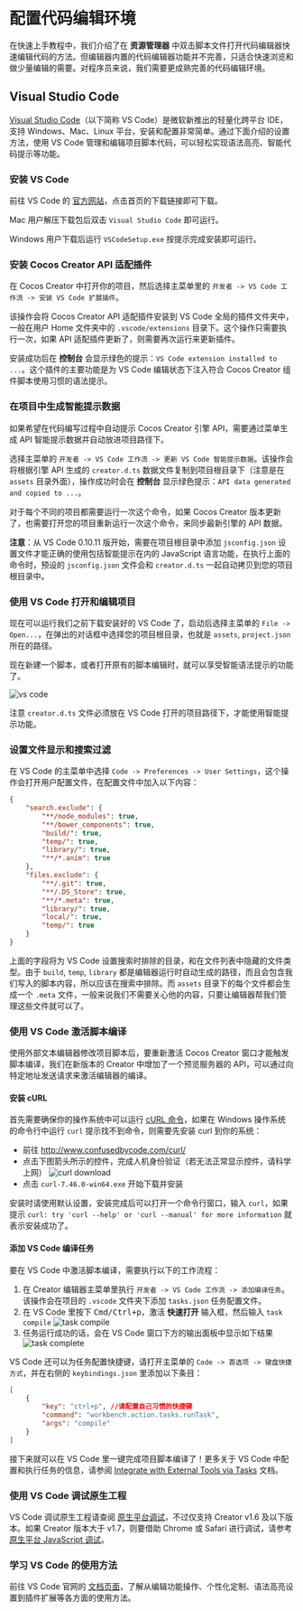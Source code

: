 # 配置代码编辑环境

在快速上手教程中，我们介绍了在 **资源管理器** 中双击脚本文件打开代码编辑器快速编辑代码的方法。但编辑器内置的代码编辑器功能并不完善，只适合快速浏览和做少量编辑的需要。对程序员来说，我们需要更成熟完善的代码编辑环境。

## Visual Studio Code

[Visual Studio Code](https://code.visualstudio.com/)（以下简称 VS Code）是微软新推出的轻量化跨平台 IDE，支持 Windows、Mac、Linux 平台，安装和配置非常简单。通过下面介绍的设置方法，使用 VS Code 管理和编辑项目脚本代码，可以轻松实现语法高亮、智能代码提示等功能。

### 安装 VS Code

前往 VS Code 的 [官方网站](https://code.visualstudio.com/)，点击首页的下载链接即可下载。

Mac 用户解压下载包后双击 `Visual Studio Code` 即可运行。

Windows 用户下载后运行 `VSCodeSetup.exe` 按提示完成安装即可运行。

### 安装 Cocos Creator API 适配插件

在 Cocos Creator 中打开你的项目，然后选择主菜单里的 `开发者 -> VS Code 工作流 -> 安装 VS Code 扩展插件`。

该操作会将 Cocos Creator API 适配插件安装到 VS Code 全局的插件文件夹中，一般在用户 Home 文件夹中的 `.vscode/extensions` 目录下。这个操作只需要执行一次，如果 API 适配插件更新了，则需要再次运行来更新插件。

安装成功后在 **控制台** 会显示绿色的提示：`VS Code extension installed to ...`。这个插件的主要功能是为 VS Code 编辑状态下注入符合 Cocos Creator 组件脚本使用习惯的语法提示。

### 在项目中生成智能提示数据

如果希望在代码编写过程中自动提示 Cocos Creator 引擎 API，需要通过菜单生成 API 智能提示数据并自动放进项目路径下。

选择主菜单的 `开发者 -> VS Code 工作流 -> 更新 VS Code 智能提示数据`。该操作会将根据引擎 API 生成的 `creator.d.ts` 数据文件复制到项目根目录下（注意是在 `assets` 目录外面），操作成功时会在 **控制台** 显示绿色提示：`API data generated and copied to ...`。

对于每个不同的项目都需要运行一次这个命令，如果 Cocos Creator 版本更新了，也需要打开您的项目重新运行一次这个命令，来同步最新引擎的 API 数据。

**注意**：从 VS Code 0.10.11 版开始，需要在项目根目录中添加 `jsconfig.json` 设置文件才能正确的使用包括智能提示在内的 JavaScript 语言功能，在执行上面的命令时，预设的 `jsconfig.json` 文件会和 `creator.d.ts` 一起自动拷贝到您的项目根目录中。

### 使用 VS Code 打开和编辑项目

现在可以运行我们之前下载安装好的 VS Code 了，启动后选择主菜单的 `File -> Open...`，在弹出的对话框中选择您的项目根目录，也就是 `assets`, `project.json` 所在的路径。

现在新建一个脚本，或者打开原有的脚本编辑时，就可以享受智能语法提示的功能了。

![vs code](coding-setup/vscode.png)

注意 `creator.d.ts` 文件必须放在 VS Code 打开的项目路径下，才能使用智能提示功能。

### 设置文件显示和搜索过滤

在 VS Code 的主菜单中选择 `Code -> Preferences -> User Settings`，这个操作会打开用户配置文件，在配置文件中加入以下内容：
```json
{
    "search.exclude": {
        "**/node_modules": true,
        "**/bower_components": true,
        "build/": true,
        "temp/": true,
        "library/": true,
        "**/*.anim": true
    },
    "files.exclude": {
        "**/.git": true,
        "**/.DS_Store": true,
        "**/*.meta": true,
        "library/": true,
        "local/": true,
        "temp/": true
    }
}
```

上面的字段将为 VS Code 设置搜索时排除的目录，和在文件列表中隐藏的文件类型。由于 `build`, `temp`, `library` 都是编辑器运行时自动生成的路径，而且会包含我们写入的脚本内容，所以应该在搜索中排除。而 `assets` 目录下的每个文件都会生成一个 `.meta` 文件，一般来说我们不需要关心他的内容，只要让编辑器帮我们管理这些文件就可以了。

### 使用 VS Code 激活脚本编译

使用外部文本编辑器修改项目脚本后，要重新激活 Cocos Creator 窗口才能触发脚本编译，我们在新版本的 Creator 中增加了一个预览服务器的 API，可以通过向特定地址发送请求来激活编辑器的编译。

#### 安装 cURL

首先需要确保你的操作系统中可以运行 [cURL 命令](https://curl.haxx.se/)，如果在 Windows 操作系统的命令行中运行 `curl` 提示找不到命令，则需要先安装 curl 到你的系统：

- 前往 <http://www.confusedbycode.com/curl/>
- 点击下图箭头所示的控件，完成人机身份验证（若无法正常显示控件，请科学上网）
    ![curl download](coding-setup/curl_download.jpg)
- 点击 `curl-7.46.0-win64.exe` 开始下载并安装

安装时请使用默认设置，安装完成后可以打开一个命令行窗口，输入 `curl`，如果提示 `curl: try 'curl --help' or 'curl --manual' for more information` 就表示安装成功了。

#### 添加 VS Code 编译任务

要在 VS Code 中激活脚本编译，需要执行以下的工作流程：

1. 在 Creator 编辑器主菜单里执行 `开发者 -> VS Code 工作流 -> 添加编译任务`。该操作会在项目的 `.vscode` 文件夹下添加 `tasks.json` 任务配置文件。
2. 在 VS Code 里按下 <kbd>Cmd/Ctrl+p</kbd>，激活 **快速打开** 输入框，然后输入 `task compile`
    ![task compile](coding-setup/run_task.jpg)
3. 任务运行成功的话，会在 VS Code 窗口下方的输出面板中显示如下结果
    ![task complete](coding-setup/task_output.jpg)

VS Code 还可以为任务配置快捷键，请打开主菜单的 `Code -> 首选项 -> 键盘快捷方式`，并在右侧的 `keybindings.json` 里添加以下条目：

```json
[
    {
        "key": "ctrl+p", //请配置自己习惯的快捷键
        "command": "workbench.action.tasks.runTask",
        "args": "compile"
    }
]
```

接下来就可以在 VS Code 里一键完成项目脚本编译了！更多关于 VS Code 中配置和执行任务的信息，请参阅 [Integrate with External Tools via Tasks](https://code.visualstudio.com/docs/editor/tasks) 文档。

<!--### 使用 VS Code 调试网页版游戏

VS Code 有着优秀的 debug 能力，我们可以直接在源码工程中调试网页版游戏程序。

首先需要安装：

- [Chrome（谷歌浏览器）](https://www.google.com/chrome/)
- VS Code 插件：Debugger for Chrome

安装 VS Code 插件时，请点击 VS Code 左侧导航栏的 `扩展` 按钮打开扩展面板，并在搜索框中输入 `Debugger for Chrome` 并点击安装继续。安装之后可能需要重启 VS Code 才能生效。

接下来在 Cocos Creator 编辑器主菜单里执行 `开发者->VS Code 工作流->添加 Chrome Debug 配置`，这个菜单命令会在你的项目文件夹下添加一个 `.vscode/launch.json` 文件作为调试器的配置，之后你就可以在 VS Code 里点击左侧栏的 `调试` 按钮打开调试面板，并在最上方的调试配置中选择 `Creator Debug: Launch Chrome`，然后点击绿色的开始按钮开始调试。

调试的时候依赖 Cocos Creator 编辑器内置的 Web 服务器，所以需要在编辑器启动状态下才能进行调试。如果编辑器预览游戏时使用的端口不是默认端口，则需要手动修改 `launch.json` 里的 `url` 字段，将正确的端口添加上去。

调试过程中可以在源码文件上直接下断点，进行监控，是比使用 Chrome 内置的 DevTools 调试更方便和友好的工作流程。
-->

### 使用 VS Code 调试原生工程

VS Code 调试原生工程请查阅 [原生平台调试](../publish/debug-native.md)，不过仅支持 Creator v1.6 及以下版本。如果 Creator 版本大于 v1.7，则要借助 Chrome 或 Safari 进行调试，请参考 [原生平台 JavaScript 调试](../publish/debug-jsb.md)。

### 学习 VS Code 的使用方法

前往 VS Code 官网的 [文档页面](https://code.visualstudio.com/Docs)，了解从编辑功能操作、个性化定制、语法高亮设置到插件扩展等各方面的使用方法。
